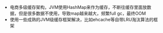- 电商多级缓存架构，JVM使用HashMap来作为缓存，不断往缓存里面放数据，但是很多数据不使用，导致map越来越大，频繁full gc，最终OOM
- 使用一些成熟的JVM级缓存框架解决，比如ehcache等自带LRU淘汰算法的框架